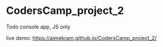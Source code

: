 # CodersCamp_project_2
Todo console app, JS only

live demo: https://aimekram.github.io/CodersCamp_project_2/
